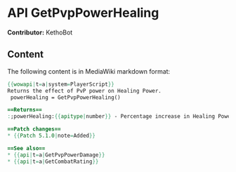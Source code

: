 # API GetPvpPowerHealing

**Contributor:** KethoBot

## Content

The following content is in MediaWiki markdown format:

```mediawiki
{{wowapi|t=a|system=PlayerScript}}
Returns the effect of PvP power on Healing Power.
 powerHealing = GetPvpPowerHealing()

==Returns==
:;powerHealing:{{apitype|number}} - Percentage increase in Healing Power (in outdoor and PvP zones) due to PvP Power, e.g. 4.2 for 4.2%.

==Patch changes==
* {{Patch 5.1.0|note=Added}}

==See also==
* {{api|t=a|GetPvpPowerDamage}}
* {{api|t=a|GetCombatRating}}
```